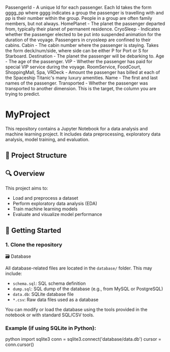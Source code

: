 PassengerId - A unique Id for each passenger. Each Id takes the form gggg_pp where gggg indicates a group the passenger is travelling with and pp is their number within the group. People in a group are often family members, but not always.
HomePlanet - The planet the passenger departed from, typically their planet of permanent residence.
CryoSleep - Indicates whether the passenger elected to be put into suspended animation for the duration of the voyage. Passengers in cryosleep are confined to their cabins.
Cabin - The cabin number where the passenger is staying. Takes the form deck/num/side, where side can be either P for Port or S for Starboard.
Destination - The planet the passenger will be debarking to.
Age - The age of the passenger.
VIP - Whether the passenger has paid for special VIP service during the voyage.
RoomService, FoodCourt, ShoppingMall, Spa, VRDeck - Amount the passenger has billed at each of the Spaceship Titanic's many luxury amenities.
Name - The first and last names of the passenger.
Transported - Whether the passenger was transported to another dimension. This is the target, the column you are trying to predict.

# MyProject

This repository contains a Jupyter Notebook for a data analysis and machine learning project. It includes data preprocessing, exploratory data analysis, model training, and evaluation.

## 📁 Project Structure


## 🔍 Overview

This project aims to:
- Load and preprocess a dataset
- Perform exploratory data analysis (EDA)
- Train machine learning models
- Evaluate and visualize model performance

## 🚀 Getting Started

### 1. Clone the repository

 🗃️ Database

All database-related files are located in the `database/` folder. This may include:

- `schema.sql`: SQL schema definition
- `dump.sql`: SQL dump of the database (e.g., from MySQL or PostgreSQL)
- `data.db`: SQLite database file
- `*.csv`: Raw data files used as a database

You can modify or load the database using the tools provided in the notebook or with standard SQL/CSV tools.

### Example (if using SQLite in Python):

python
import sqlite3
conn = sqlite3.connect('database/data.db')
cursor = conn.cursor()

